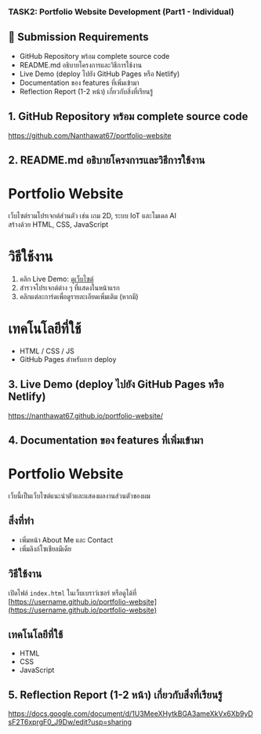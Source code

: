 ### TASK2: Portfolio Website Development (Part1 - Individual)

## 📝 Submission Requirements
- GitHub Repository พร้อม complete source code
- README.md อธิบายโครงการและวิธีการใช้งาน
- Live Demo (deploy ไปยัง GitHub Pages หรือ Netlify)
- Documentation ของ features ที่เพิ่มเข้ามา
- Reflection Report (1-2 หน้า) เกี่ยวกับสิ่งที่เรียนรู้

## 1. GitHub Repository พร้อม complete source code
https://github.com/Nanthawat67/portfolio-website

## 2. README.md อธิบายโครงการและวิธีการใช้งาน
# Portfolio Website

เว็บไซต์รวมโปรเจกต์ส่วนตัว เช่น เกม 2D, ระบบ IoT และโมเดล AI  
สร้างด้วย HTML, CSS, JavaScript

# วิธีใช้งาน

1. คลิก Live Demo: [ดูเว็บไซต์](https://nanthawat67.github.io/portfolio-website/)
2. สำรวจโปรเจกต์ต่าง ๆ ที่แสดงในหน้าแรก
3. คลิกแต่ละการ์ดเพื่อดูรายละเอียดเพิ่มเติม (หากมี)

# เทคโนโลยีที่ใช้

- HTML / CSS / JS
- GitHub Pages สำหรับการ deploy

## 3. Live Demo (deploy ไปยัง GitHub Pages หรือ Netlify)
https://nanthawat67.github.io/portfolio-website/

## 4. Documentation ของ features ที่เพิ่มเข้ามา
# Portfolio Website

เว็บนี้เป็นเว็บไซต์แนะนำตัวและแสดงผลงานส่วนตัวของผม

## สิ่งที่ทำ

- เพิ่มหน้า About Me และ Contact
- เพิ่มลิงก์โซเชียลมีเดีย

## วิธีใช้งาน

เปิดไฟล์ `index.html` ในเว็บเบราว์เซอร์ หรือดูได้ที่ [https://username.github.io/portfolio-website](https://username.github.io/portfolio-website)

## เทคโนโลยีที่ใช้

- HTML
- CSS
- JavaScript

## 5. Reflection Report (1-2 หน้า) เกี่ยวกับสิ่งที่เรียนรู้
https://docs.google.com/document/d/1U3MeeXHytkBGA3ameXkVx6Xb9yDsF2T6xprgF0_J9Dw/edit?usp=sharing




